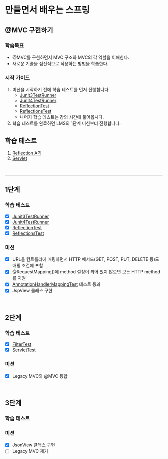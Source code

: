 # 만들면서 배우는 스프링

## @MVC 구현하기

### 학습목표
- @MVC를 구현하면서 MVC 구조와 MVC의 각 역할을 이해한다.
- 새로운 기술을 점진적으로 적용하는 방법을 학습한다.

### 시작 가이드
1. 미션을 시작하기 전에 학습 테스트를 먼저 진행합니다.
    - [Junit3TestRunner](study/src/test/java/reflection/Junit3TestRunner.java)
    - [Junit4TestRunner](study/src/test/java/reflection/Junit4TestRunner.java)
    - [ReflectionTest](study/src/test/java/reflection/ReflectionTest.java)
    - [ReflectionsTest](study/src/test/java/reflection/ReflectionsTest.java)
    - 나머지 학습 테스트는 강의 시간에 풀어봅시다.
2. 학습 테스트를 완료하면 LMS의 1단계 미션부터 진행합니다.

## 학습 테스트
1. [Reflection API](study/src/test/java/reflection)
2. [Servlet](study/src/test/java/servlet)

<br>

---

## 1단계

### 학습 테스트

- [x] [Junit3TestRunner](study%2Fsrc%2Ftest%2Fjava%2Freflection%2FJunit3TestRunner.java)
- [x] [Junit4TestRunner](study%2Fsrc%2Ftest%2Fjava%2Freflection%2FJunit4TestRunner.java)
- [x] [ReflectionTest](study%2Fsrc%2Ftest%2Fjava%2Freflection%2FReflectionTest.java)
- [x] [ReflectionsTest](study%2Fsrc%2Ftest%2Fjava%2Freflection%2FReflectionsTest.java)

### 미션

- [x] URL을 컨트롤러에 매핑하면서 HTTP 메서드(GET, POST, PUT, DELETE 등)도 매핑 조건에 포함
- [x] @RequestMapping()에 method 설정이 되어 있지 않으면 모든 HTTP method를 지원
- [x] [AnnotationHandlerMappingTest](mvc%2Fsrc%2Ftest%2Fjava%2Fcom%2Finterface21%2Fwebmvc%2Fservlet%2Fmvc%2Ftobe%2FAnnotationHandlerMappingTest.java) 테스트 통과
- [x] JspView 클래스 구현

<br>

## 2단계

### 학습 테스트

- [x] [FilterTest](study%2Fsrc%2Ftest%2Fjava%2Fservlet%2Fcom%2Fexample%2FFilterTest.java)
- [x] [ServletTest](study%2Fsrc%2Ftest%2Fjava%2Fservlet%2Fcom%2Fexample%2FServletTest.java)

### 미션 

- [x] Legacy MVC와 @MVC 통합

<br>

## 3단계

### 학습 테스트

### 미션

- [x] JsonView 클래스 구현
- [ ] Legacy MVC 제거
